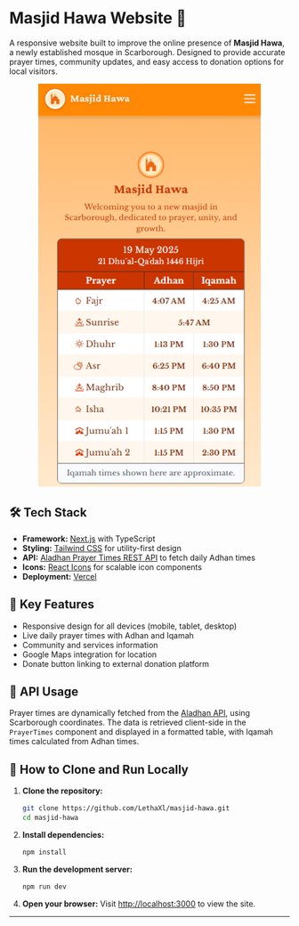 # Masjid Hawa Website 🌙

A responsive website built to improve the online presence of **Masjid Hawa**, a newly established mosque in Scarborough. Designed to provide accurate prayer times, community updates, and easy access to donation options for local visitors.

<p align="center">
  <img src="public/home.png" alt="Masjid Hawa Home Screenshot" width="400" />
</p>

## 🛠️ Tech Stack

- **Framework:** [Next.js](https://nextjs.org) with TypeScript
- **Styling:** [Tailwind CSS](https://tailwindcss.com) for utility-first design
- **API:** [Aladhan Prayer Times REST API](https://aladhan.com/prayer-times-api) to fetch daily Adhan times
- **Icons:** [React Icons](https://react-icons.github.io/react-icons/) for scalable icon components
- **Deployment:** [Vercel](https://vercel.com)

## 📌 Key Features
- Responsive design for all devices (mobile, tablet, desktop)
- Live daily prayer times with Adhan and Iqamah
- Community and services information
- Google Maps integration for location
- Donate button linking to external donation platform

## 🔗 API Usage
Prayer times are dynamically fetched from the [Aladhan API](https://aladhan.com/prayer-times-api), using Scarborough coordinates. The data is retrieved client-side in the `PrayerTimes` component and displayed in a formatted table, with Iqamah times calculated from Adhan times.

## 🚀 How to Clone and Run Locally

1. **Clone the repository:**
   ```bash
   git clone https://github.com/LethaXl/masjid-hawa.git
   cd masjid-hawa
   ```
2. **Install dependencies:**
   ```bash
   npm install
   ```
3. **Run the development server:**
   ```bash
   npm run dev
   ```
4. **Open your browser:**
   Visit [http://localhost:3000](http://localhost:3000) to view the site.

---
